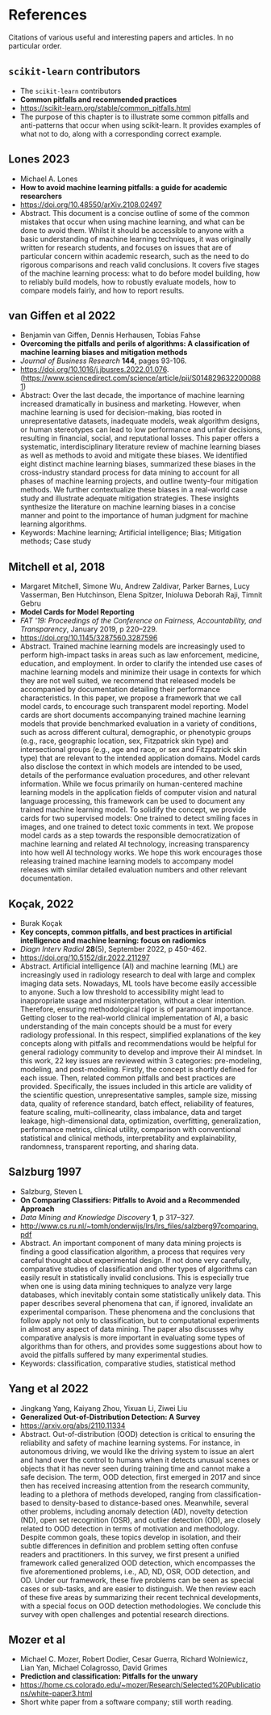 # References

Citations of various useful and interesting papers and articles. In no particular order.


## `scikit-learn` contributors
- The `scikit-learn` contributors
- **Common pitfalls and recommended practices**
- https://scikit-learn.org/stable/common_pitfalls.html
- The purpose of this chapter is to illustrate some common pitfalls and anti-patterns that occur when using scikit-learn. It provides examples of what not to do, along with a corresponding correct example.


## Lones 2023
- Michael A. Lones
- **How to avoid machine learning pitfalls: a guide for academic researchers**
- https://doi.org/10.48550/arXiv.2108.02497
- Abstract. This document is a concise outline of some of the common mistakes that occur when using machine learning, and what can be done to avoid them. Whilst it should be accessible to anyone with a basic understanding of machine learning techniques, it was originally written for research students, and focuses on issues that are of particular concern within academic research, such as the need to do rigorous comparisons and reach valid conclusions. It covers five stages of the machine learning process: what to do before model building, how to reliably build models, how to robustly evaluate models, how to compare models fairly, and how to report results. 


## van Giffen et al 2022
- Benjamin van Giffen, Dennis Herhausen, Tobias Fahse
- **Overcoming the pitfalls and perils of algorithms: A classification of machine learning biases and mitigation methods**
- _Journal of Business Research_ **144**, pages 93-106.
- https://doi.org/10.1016/j.jbusres.2022.01.076. (https://www.sciencedirect.com/science/article/pii/S0148296322000881)
- Abstract: Over the last decade, the importance of machine learning increased dramatically in business and marketing. However, when machine learning is used for decision-making, bias rooted in unrepresentative datasets, inadequate models, weak algorithm designs, or human stereotypes can lead to low performance and unfair decisions, resulting in financial, social, and reputational losses. This paper offers a systematic, interdisciplinary literature review of machine learning biases as well as methods to avoid and mitigate these biases. We identified eight distinct machine learning biases, summarized these biases in the cross-industry standard process for data mining to account for all phases of machine learning projects, and outline twenty-four mitigation methods. We further contextualize these biases in a real-world case study and illustrate adequate mitigation strategies. These insights synthesize the literature on machine learning biases in a concise manner and point to the importance of human judgment for machine learning algorithms.
- Keywords: Machine learning; Artificial intelligence; Bias; Mitigation methods; Case study


## Mitchell et al, 2018
- Margaret Mitchell, Simone Wu, Andrew Zaldivar, Parker Barnes, Lucy Vasserman, Ben Hutchinson, Elena Spitzer, Inioluwa Deborah Raji, Timnit Gebru
- **Model Cards for Model Reporting**
- _FAT '19: Proceedings of the Conference on Fairness, Accountability, and Transparency_, January 2019, p 220–229.
- https://doi.org/10.1145/3287560.3287596
- Abstract. Trained machine learning models are increasingly used to perform high-impact tasks in areas such as law enforcement, medicine, education, and employment. In order to clarify the intended use cases of machine learning models and minimize their usage in contexts for which they are not well suited, we recommend that released models be accompanied by documentation detailing their performance characteristics. In this paper, we propose a framework that we call model cards, to encourage such transparent model reporting. Model cards are short documents accompanying trained machine learning models that provide benchmarked evaluation in a variety of conditions, such as across different cultural, demographic, or phenotypic groups (e.g., race, geographic location, sex, Fitzpatrick skin type) and intersectional groups (e.g., age and race, or sex and Fitzpatrick skin type) that are relevant to the intended application domains. Model cards also disclose the context in which models are intended to be used, details of the performance evaluation procedures, and other relevant information. While we focus primarily on human-centered machine learning models in the application fields of computer vision and natural language processing, this framework can be used to document any trained machine learning model. To solidify the concept, we provide cards for two supervised models: One trained to detect smiling faces in images, and one trained to detect toxic comments in text. We propose model cards as a step towards the responsible democratization of machine learning and related AI technology, increasing transparency into how well AI technology works. We hope this work encourages those releasing trained machine learning models to accompany model releases with similar detailed evaluation numbers and other relevant documentation. 


## Koçak, 2022
- Burak Koçak
- **Key concepts, common pitfalls, and best practices in artificial intelligence and machine learning: focus on radiomics**
- _Diagn Interv Radiol_ **28**(5), September 2022, p 450–462.
- https://doi.org/10.5152/dir.2022.211297
- Abstract. Artificial intelligence (AI) and machine learning (ML) are increasingly used in radiology research to deal with large and complex imaging data sets. Nowadays, ML tools have become easily accessible to anyone. Such a low threshold to accessibility might lead to inappropriate usage and misinterpretation, without a clear intention. Therefore, ensuring methodological rigor is of paramount importance. Getting closer to the real-world clinical implementation of AI, a basic understanding of the main concepts should be a must for every radiology professional. In this respect, simplified explanations of the key concepts along with pitfalls and recommendations would be helpful for general radiology community to develop and improve their AI mindset. In this work, 22 key issues are reviewed within 3 categories: pre-modeling, modeling, and post-modeling. Firstly, the concept is shortly defined for each issue. Then, related common pitfalls and best practices are provided. Specifically, the issues included in this article are validity of the scientific question, unrepresentative samples, sample size, missing data, quality of reference standard, batch effect, reliability of features, feature scaling, multi-collinearity, class imbalance, data and target leakage, high-dimensional data, optimization, overfitting, generalization, performance metrics, clinical utility, comparison with conventional statistical and clinical methods, interpretability and explainability, randomness, transparent reporting, and sharing data.


## Salzburg 1997
- Salzburg, Steven L
- **On Comparing Classifiers: Pitfalls to Avoid and a Recommended Approach**
- _Data Mining and Knowledge Discovery_ **1**, p 317–327.
- http://www.cs.ru.nl/~tomh/onderwijs/lrs/lrs_files/salzberg97comparing.pdf
- Abstract. An important component of many data mining projects is finding a good classification algorithm,
a process that requires very careful thought about experimental design. If not done very carefully, comparative
studies of classification and other types of algorithms can easily result in statistically invalid conclusions. This
is especially true when one is using data mining techniques to analyze very large databases, which inevitably
contain some statistically unlikely data. This paper describes several phenomena that can, if ignored, invalidate
an experimental comparison. These phenomena and the conclusions that follow apply not only to classification,
but to computational experiments in almost any aspect of data mining. The paper also discusses why comparative
analysis is more important in evaluating some types of algorithms than for others, and provides some suggestions
about how to avoid the pitfalls suffered by many experimental studies.
- Keywords: classification, comparative studies, statistical method


## Yang et al 2022
- Jingkang Yang, Kaiyang Zhou, Yixuan Li, Ziwei Liu
- **Generalized Out-of-Distribution Detection: A Survey**
- https://arxiv.org/abs/2110.11334
- Abstract. Out-of-distribution (OOD) detection is critical to ensuring the reliability and safety of machine learning systems. For instance, in autonomous driving, we would like the driving system to issue an alert and hand over the control to humans when it detects unusual scenes or objects that it has never seen during training time and cannot make a safe decision. The term, OOD detection, first emerged in 2017 and since then has received increasing attention from the research community, leading to a plethora of methods developed, ranging from classification-based to density-based to distance-based ones. Meanwhile, several other problems, including anomaly detection (AD), novelty detection (ND), open set recognition (OSR), and outlier detection (OD), are closely related to OOD detection in terms of motivation and methodology. Despite common goals, these topics develop in isolation, and their subtle differences in definition and problem setting often confuse readers and practitioners. In this survey, we first present a unified framework called generalized OOD detection, which encompasses the five aforementioned problems, i.e., AD, ND, OSR, OOD detection, and OD. Under our framework, these five problems can be seen as special cases or sub-tasks, and are easier to distinguish. We then review each of these five areas by summarizing their recent technical developments, with a special focus on OOD detection methodologies. We conclude this survey with open challenges and potential research directions. 


## Mozer et al
- Michael C. Mozer, Robert Dodier, Cesar Guerra, Richard Wolniewicz, Lian Yan, Michael Colagrosso, David Grimes
- **Prediction and classification: Pitfalls for the unwary**
- https://home.cs.colorado.edu/~mozer/Research/Selected%20Publications/white-paper3.html
- Short white paper from a software company; still worth reading.
